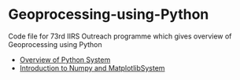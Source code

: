 # Geoprocessing-using-Python
Code file for 73rd IIRS Outreach programme which gives overview of Geoprocessing using Python

* [Overview of Python System ](https://github.com/Rahul-Gothwal/Geoprocessing-using-Python/blob/upate-1/Introduction%20to%20Anaconda%2C%20Jupyter%20Notebook%20and%20Overview%20of%20Python%20System%20and%20Interactive%20Session%20.ipynb)
* [Introduction to Numpy and MatplotlibSystem](https://github.com/Rahul-Gothwal/Geoprocessing-using-Python/blob/upate-1/Introduction%20to%20Numpy%20and%20Matplotlib%20System.ipynb)
